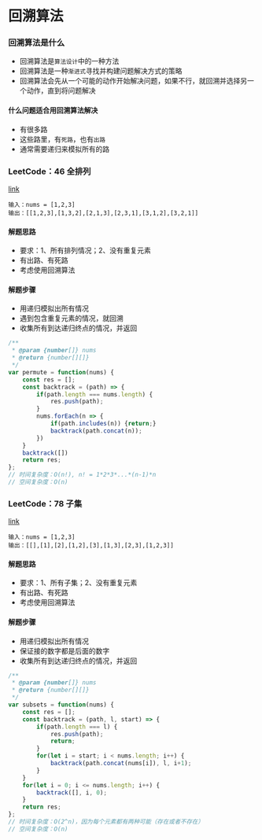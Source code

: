 # 回溯算法

### 回溯算法是什么
- 回溯算法是`算法设计`中的一种方法
- 回溯算法是一种`渐进式`寻找并构建问题解决方式的策略
- 回溯算法会先从一个可能的动作开始解决问题，如果不行，就回溯并选择另一个动作，直到将问题解决

#### 什么问题适合用回溯算法解决
- 有很多路
- 这些路里，有`死路`，也有`出路`
- 通常需要递归来模拟所有的路

### LeetCode：46 全排列
[link](https://leetcode-cn.com/problems/permutations/)

```
输入：nums = [1,2,3]
输出：[[1,2,3],[1,3,2],[2,1,3],[2,3,1],[3,1,2],[3,2,1]]
```

#### 解题思路
- 要求：1、所有排列情况；2、没有重复元素
- 有出路、有死路
- 考虑使用回溯算法

#### 解题步骤
- 用递归模拟出所有情况
- 遇到包含重复元素的情况，就回溯
- 收集所有到达递归终点的情况，并返回

```javascript
/**
 * @param {number[]} nums
 * @return {number[][]}
 */
var permute = function(nums) {
    const res = [];
    const backtrack = (path) => {
        if(path.length === nums.length) {
            res.push(path);
        }
        nums.forEach(n => {
            if(path.includes(n)) {return;}
            backtrack(path.concat(n));
        })
    }
    backtrack([])
    return res;
};
// 时间复杂度：O(n!), n! = 1*2*3*...*(n-1)*n
// 空间复杂度：O(n)
```

### LeetCode：78 子集
[link](https://leetcode-cn.com/problems/subsets/)

```
输入：nums = [1,2,3]
输出：[[],[1],[2],[1,2],[3],[1,3],[2,3],[1,2,3]]
```

#### 解题思路
- 要求：1、所有子集；2、没有重复元素
- 有出路、有死路
- 考虑使用回溯算法

#### 解题步骤
- 用递归模拟出所有情况
- 保证接的数字都是后面的数字
- 收集所有到达递归终点的情况，并返回

```javascript
/**
 * @param {number[]} nums
 * @return {number[][]}
 */
var subsets = function(nums) {
    const res = [];
    const backtrack = (path, l, start) => {
        if(path.length === l) {
            res.push(path);
            return;
        }
        for(let i = start; i < nums.length; i++) {
            backtrack(path.concat(nums[i]), l, i+1);
        }
    }
    for(let i = 0; i <= nums.length; i++) {
        backtrack([], i, 0);
    }
    return res;
};
// 时间复杂度：O(2^n)，因为每个元素都有两种可能（存在或者不存在）
// 空间复杂度：O(n)
```